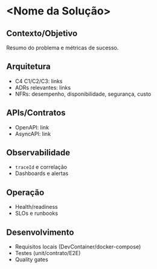 # <Nome da Solução>

## Contexto/Objetivo
Resumo do problema e métricas de sucesso.

## Arquitetura
- C4 C1/C2/C3: links
- ADRs relevantes: links
- NFRs: desempenho, disponibilidade, segurança, custo

## APIs/Contratos
- OpenAPI: link
- AsyncAPI: link

## Observabilidade
- `traceId` e correlação
- Dashboards e alertas

## Operação
- Health/readiness
- SLOs e runbooks

## Desenvolvimento
- Requisitos locais (DevContainer/docker-compose)
- Testes (unit/contrato/E2E)
- Quality gates
